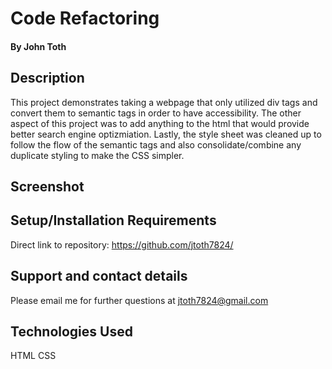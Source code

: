 # Code Refactoring

#### By John Toth

## Description

This project demonstrates taking a webpage that only utilized div tags and convert them to semantic tags in order to have accessibility.   The other aspect of this project was to add anything to the html that would provide better search engine optizmiation.  Lastly, the style sheet was cleaned up to follow the flow of the semantic tags and also consolidate/combine any duplicate styling to make the CSS simpler.

## Screenshot


## Setup/Installation Requirements

Direct link to repository:  https://github.com/jtoth7824/

## Support and contact details

Please email me for further questions at jtoth7824@gmail.com


## Technologies Used

HTML
CSS